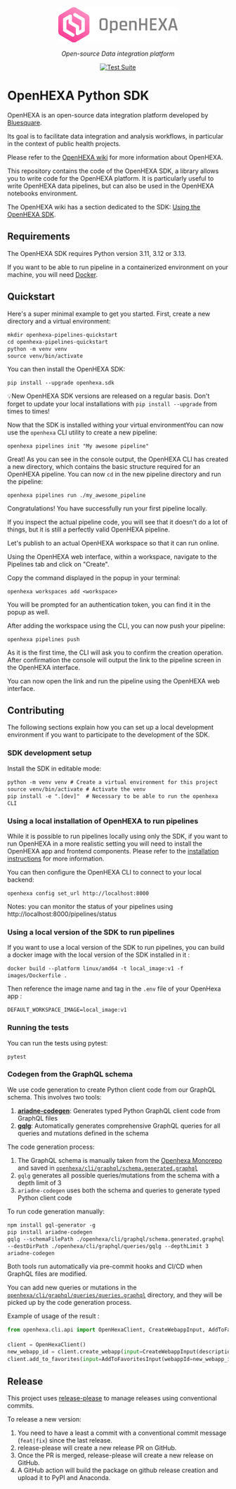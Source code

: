 <div align="center">
   <img alt="OpenHEXA Logo" src="https://raw.githubusercontent.com/BLSQ/openhexa-app/main/hexa/static/img/logo/logo_with_text_grey.svg" height="80">
</div>
<p align="center">
    <em>Open-source Data integration platform</em>
</p>
<p align="center">
   <a href="https://github.com/BLSQ/openhexa-app/actions/workflows/test.yml">
      <img alt="Test Suite" src="https://github.com/BLSQ/openhexa-sdk-python/actions/workflows/ci.yml/badge.svg">
   </a>
</p>

OpenHEXA Python SDK
===================

OpenHEXA is an open-source data integration platform developed by [Bluesquare](https://bluesquarehub.com).

Its goal is to facilitate data integration and analysis workflows, in particular in the context of public health 
projects.

Please refer to the [OpenHEXA wiki](https://github.com/BLSQ/openhexa/wiki/Home) for more information about OpenHEXA.

This repository contains the code of the OpenHEXA SDK, a library allows you to write code for the OpenHEXA platform. 
It is particularly useful to write OpenHEXA data pipelines, but can also be used in the OpenHEXA notebooks environment.

The OpenHEXA wiki has a section dedicated to the SDK: 
[Using the OpenHEXA SDK](https://github.com/BLSQ/openhexa/wiki/Using-the-OpenHEXA-SDK).

Requirements
------------

The OpenHEXA SDK requires Python version 3.11, 3.12 or 3.13.

If you want to be able to run pipeline in a containerized environment on your machine, you will need 
[Docker](https://www.docker.com/).

Quickstart
----------

Here's a super minimal example to get you started. First, create a new directory and a virtual environment:

```shell
mkdir openhexa-pipelines-quickstart
cd openhexa-pipelines-quickstart
python -m venv venv
source venv/bin/activate
```

You can then install the OpenHEXA SDK:

```shell
pip install --upgrade openhexa.sdk
```

💡New OpenHEXA SDK versions are released on a regular basis. Don't forget to update your local installations with 
`pip install --upgrade` from times to times!

Now that the SDK is installed withing your virtual environmentYou can now use the `openhexa` CLI utility to create 
a new pipeline:

```shell
openhexa pipelines init "My awesome pipeline"
```

Great! As you can see in the console output, the OpenHEXA CLI has created a new directory, which contains the basic 
structure required for an OpenHEXA pipeline. You can now `cd` in the new pipeline directory and run the pipeline:

```shell
openhexa pipelines run ./my_awesome_pipeline
```

Congratulations! You have successfully run your first pipeline locally.

If you inspect the actual pipeline code, you will see that it doesn't do a lot of things, but it is still a perfectly 
valid OpenHEXA pipeline.

Let's publish to an actual OpenHEXA workspace so that it can run online.

Using the OpenHEXA web interface, within a workspace, navigate to the Pipelines tab and click on "Create".

Copy the command displayed in the popup in your terminal:

```shell
openhexa workspaces add <workspace>
```

You will be prompted for an authentication token, you can find it in the popup as well.

After adding the workspace using the CLI, you can now push your pipeline:

```shell
openhexa pipelines push 
```

As it is the first time, the CLI will ask you to confirm the creation operation. After confirmation the console will 
output the link to the pipeline screen in the OpenHEXA interface.

You can now open the link and run the pipeline using the OpenHEXA web interface.

Contributing
------------

The following sections explain how you can set up a local development environment if you want to participate to the 
development of the SDK.

### SDK development setup

Install the SDK in editable mode:

```shell
python -m venv venv # Create a virtual environment for this project
source venv/bin/activate # Activate the venv
pip install -e ".[dev]"  # Necessary to be able to run the openhexa CLI
```
### Using a local installation of OpenHEXA to run pipelines

While it is possible to run pipelines locally using only the SDK, if you want to run OpenHEXA in a more realistic 
setting you will need to install the OpenHEXA app and frontend components. Please refer to the 
[installation instructions](https://github.com/BLSQ/openhexa/wiki/Installation-instructions) for more information.

You can then configure the OpenHEXA CLI to connect to your local backend:

```shell
openhexa config set_url http://localhost:8000
```

Notes: you can monitor the status of your pipelines using http://localhost:8000/pipelines/status

### Using a local version of the SDK to run pipelines

If you want to use a local version of the SDK to run pipelines, you can build a docker image with the local version of the SDK installed in it :

```shell    
docker build --platform linux/amd64 -t local_image:v1 -f images/Dockerfile .
```

Then reference the image name and tag in the `.env` file of your OpenHexa app :

```
DEFAULT_WORKSPACE_IMAGE=local_image:v1
```

### Running the tests

You can run the tests using pytest:

```shell
pytest
```

### Codegen from the GraphQL schema

We use code generation to create Python client code from our GraphQL schema. This involves two tools:

1. [**ariadne-codegen**](https://github.com/mirumee/ariadne-codegen): Generates typed Python GraphQL client code from GraphQL files
2. [**gqlg**](https://github.com/timqian/gql-generator): Automatically generates comprehensive GraphQL queries for all queries and mutations defined in the schema

The code generation process:

1. The GraphQL schema is manually taken from the [Openhexa Monorepo](https://github.com/BLSQ/openhexa-app/blob/main/frontend/schema.generated.graphql) and saved in [`openhexa/cli/graphql/schema.generated.graphql`](https://github.com/BLSQ/openhexa-sdk-python/blob/main/openhexa/cli/graphql/schema.generated.graphql)
2. `gqlg` generates all possible queries/mutations from the schema with a depth limit of 3
3. `ariadne-codegen` uses both the schema and queries to generate typed Python client code

To run code generation manually:

```shell
npm install gql-generator -g
pip install ariadne-codegen
gqlg --schemaFilePath ./openhexa/cli/graphql/schema.generated.graphql --destDirPath ./openhexa/cli/graphql/queries/gqlg --depthLimit 3
ariadne-codegen
```

Both tools run automatically via pre-commit hooks and CI/CD when GraphQL files are modified.

You can add new queries or mutations in the [`openhexa/cli/graphql/queries/queries.graphql`](https://github.com/BLSQ/openhexa-sdk-python/blob/main/openhexa/cli/graphql/queries.graphql) directory, and they will be picked up by the code generation process.

Example of usage of the result :
```python
from openhexa.cli.api import OpenHexaClient, CreateWebappInput, AddToFavoritesInput

client = OpenHexaClient()
new_webapp_id = client.create_webapp(input=CreateWebappInput(description="", icon="", name="",workspaceSlug="", url="")).create_webapp.webapp.id
client.add_to_favorites(input=AddToFavoritesInput(webappId=new_webapp_id))

```

## Release
 
This project uses [release-please](https://github.com/googleapis/release-please) to manage releases using conventional commits.

To release a new version:

1. You need to have a least a commit with a conventional commit message (`feat|fix`) since the last release.
2. release-please will create a new release PR on GitHub.
3. Once the PR is merged, release-please will create a new release on GitHub.
4. A GitHub action will build the package on github release creation and upload it to PyPI and Anaconda.

